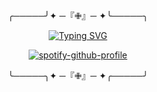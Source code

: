 <div id="header" align="center">

╭─────╯✦ ─『✙』─ ✦╰─────╮

<a href="https://git.io/typing-svg"><img src="https://readme-typing-svg.demolab.com?font=Newsreader&weight=500&size=21&duration=2000&pause=900&color=AF1439&center=true&vCenter=true&width=450&lines=%22You%2C+Antinous!+Violent%2C+vicious%2C+scheming+%E2%80%93;you%2C+they+say%2C+;+are+the+best+man+your+age+in+Ithaca%2C;best+for+eloquence%2C+counsel;You%E2%80%99re+nothing+of+the+sort!%22;%22Madman%2C;why+do+you+weave+destruction;for+Telemachus%3F%22;%22%E2%80%A6Stop%2C+I+tell+you%2C;stop+all+this%2C+and+make+the+rest+stop+too.%22" alt="Typing SVG" /></a>

[![spotify-github-profile](https://spotify-github-profile.kittinanx.com/api/view?uid=31vqck2xnl327xecntooe7ptxtrq&cover_image=true&theme=novatorem&show_offline=false&background_color=121212&interchange=true&bar_color=ff0000&bar_color_cover=false)](https://spotify-github-profile.kittinanx.com/api/view?uid=31vqck2xnl327xecntooe7ptxtrq&redirect=true)

╰─────╮✦ ─『✙』─ ✦╭─────╯
